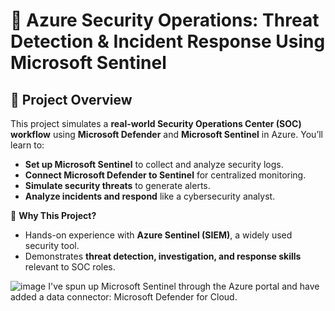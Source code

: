 # 🔐 Azure Security Operations: Threat Detection & Incident Response Using Microsoft Sentinel  

## 📌 Project Overview  
This project simulates a **real-world Security Operations Center (SOC) workflow** using **Microsoft Defender** and **Microsoft Sentinel** in Azure. You’ll learn to:  
- **Set up Microsoft Sentinel** to collect and analyze security logs.  
- **Connect Microsoft Defender to Sentinel** for centralized monitoring.  
- **Simulate security threats** to generate alerts.  
- **Analyze incidents and respond** like a cybersecurity analyst.  

🔹 **Why This Project?**  
- Hands-on experience with **Azure Sentinel (SIEM)**, a widely used security tool.  
- Demonstrates **threat detection, investigation, and response skills** relevant to SOC roles.  

![image](https://github.com/user-attachments/assets/56935400-54d1-4b97-8040-903a6c70e18d)
I've spun up Microsoft Sentinel through the Azure portal and have added a data connector: Microsoft Defender for Cloud.

